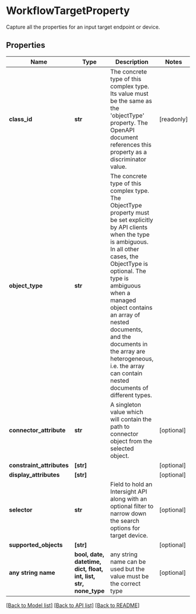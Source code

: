 # WorkflowTargetProperty

Capture all the properties for an input target endpoint or device.
## Properties
Name | Type | Description | Notes
------------ | ------------- | ------------- | -------------
**class_id** | **str** | The concrete type of this complex type. Its value must be the same as the &#39;objectType&#39; property. The OpenAPI document references this property as a discriminator value. | [readonly] 
**object_type** | **str** | The concrete type of this complex type. The ObjectType property must be set explicitly by API clients when the type is ambiguous. In all other cases, the  ObjectType is optional.  The type is ambiguous when a managed object contains an array of nested documents, and the documents in the array are heterogeneous, i.e. the array can contain nested documents of different types. | 
**connector_attribute** | **str** | A singleton value which will contain the path to connector object from the selected object. | [optional] 
**constraint_attributes** | **[str]** |  | [optional] 
**display_attributes** | **[str]** |  | [optional] 
**selector** | **str** | Field to hold an Intersight API along with an optional filter to narrow down the search options for target device. | [optional] 
**supported_objects** | **[str]** |  | [optional] 
**any string name** | **bool, date, datetime, dict, float, int, list, str, none_type** | any string name can be used but the value must be the correct type | [optional]

[[Back to Model list]](../README.md#documentation-for-models) [[Back to API list]](../README.md#documentation-for-api-endpoints) [[Back to README]](../README.md)


